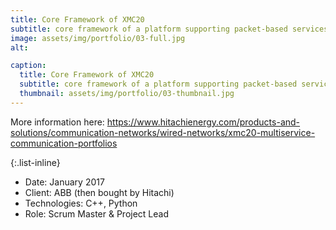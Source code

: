 ```yaml
---
title: Core Framework of XMC20
subtitle: core framework of a platform supporting packet-based services and native TDM
image: assets/img/portfolio/03-full.jpg
alt: 

caption:
  title: Core Framework of XMC20
  subtitle: core framework of a platform supporting packet-based services and native TDM
  thumbnail: assets/img/portfolio/03-thumbnail.jpg
---
```

More information here:
https://www.hitachienergy.com/products-and-solutions/communication-networks/wired-networks/xmc20-multiservice-communication-portfolios

{:.list-inline}
- Date: January 2017
- Client: ABB (then bought by Hitachi)
- Technologies: C++, Python
- Role: Scrum Master & Project Lead
